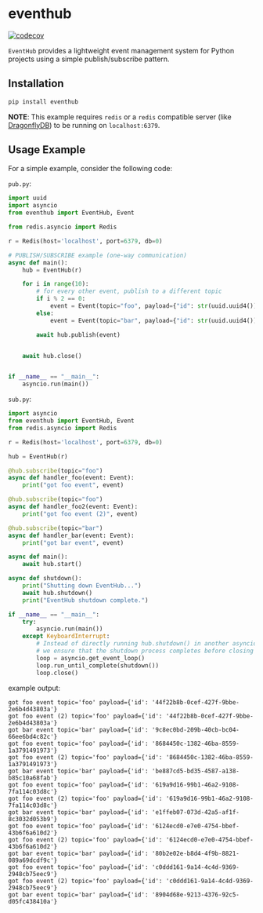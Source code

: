 # eventhub

[![codecov](https://codecov.io/gh/apageadev/eventhub/graph/badge.svg?token=IEKZKP7ER6)](https://codecov.io/gh/apageadev/eventhub)

`EventHub` provides a lightweight event management system for Python projects using a simple publish/subscribe pattern.

## Installation

```bash
pip install eventhub
```

**NOTE**: This example requires `redis` or a `redis` compatible server (like [DragonflyDB](https://github.com/dragonflydb/dragonfly])) to be running on `localhost:6379`.

## Usage Example

For a simple example, consider the following code:

`pub.py`:

```python
import uuid
import asyncio
from eventhub import EventHub, Event

from redis.asyncio import Redis

r = Redis(host='localhost', port=6379, db=0)

# PUBLISH/SUBSCRIBE example (one-way communication)
async def main():
    hub = EventHub(r)

    for i in range(10):
        # for every other event, publish to a different topic
        if i % 2 == 0:
            event = Event(topic="foo", payload={"id": str(uuid.uuid4())})
        else:
            event = Event(topic="bar", payload={"id": str(uuid.uuid4())})

        await hub.publish(event)


    await hub.close()


if __name__ == "__main__":
    asyncio.run(main())
```

`sub.py`:

```python
import asyncio
from eventhub import EventHub, Event
from redis.asyncio import Redis

r = Redis(host='localhost', port=6379, db=0)

hub = EventHub(r)

@hub.subscribe(topic="foo")
async def handler_foo(event: Event):
    print("got foo event", event)

@hub.subscribe(topic="foo")
async def handler_foo2(event: Event):
    print("got foo event (2)", event)

@hub.subscribe(topic="bar")
async def handler_bar(event: Event):
    print("got bar event", event)

async def main():
    await hub.start()

async def shutdown():
    print("Shutting down EventHub...")
    await hub.shutdown()
    print("EventHub shutdown complete.")

if __name__ == "__main__":
    try:
        asyncio.run(main())
    except KeyboardInterrupt:
        # Instead of directly running hub.shutdown() in another asyncio.run,
        # we ensure that the shutdown process completes before closing the loop.
        loop = asyncio.get_event_loop()
        loop.run_until_complete(shutdown())
        loop.close()
```

example output:

```
got foo event topic='foo' payload={'id': '44f22b8b-0cef-427f-9bbe-2e6b4d43803a'}
got foo event (2) topic='foo' payload={'id': '44f22b8b-0cef-427f-9bbe-2e6b4d43803a'}
got bar event topic='bar' payload={'id': '9c8ec0bd-209b-40cb-bc04-66ee6bd4c82c'}
got foo event topic='foo' payload={'id': '8684450c-1382-46ba-8559-1a3791491973'}
got foo event (2) topic='foo' payload={'id': '8684450c-1382-46ba-8559-1a3791491973'}
got bar event topic='bar' payload={'id': 'be887cd5-bd35-4587-a138-b85c10a68fab'}
got foo event topic='foo' payload={'id': '619a9d16-99b1-46a2-9108-7fa114c03d8c'}
got foo event (2) topic='foo' payload={'id': '619a9d16-99b1-46a2-9108-7fa114c03d8c'}
got bar event topic='bar' payload={'id': 'e1ffeb07-073d-42a5-af1f-8c3032d053b9'}
got foo event topic='foo' payload={'id': '6124ecd0-e7e0-4754-bbef-43b6f6a610d2'}
got foo event (2) topic='foo' payload={'id': '6124ecd0-e7e0-4754-bbef-43b6f6a610d2'}
got bar event topic='bar' payload={'id': '80b2e02e-b8d4-4f9b-8821-089a69dcdf9c'}
got foo event topic='foo' payload={'id': 'c0ddd161-9a14-4c4d-9369-2948cb75eec9'}
got foo event (2) topic='foo' payload={'id': 'c0ddd161-9a14-4c4d-9369-2948cb75eec9'}
got bar event topic='bar' payload={'id': '8904d68e-9213-4376-92c5-d05fc438410a'}
```
